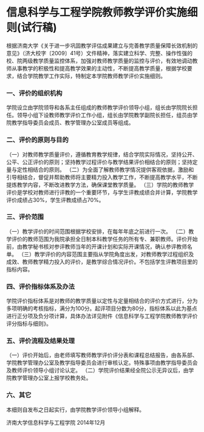 # 信息科学与工程学院教师教学评价实施细则(试行稿)

根据济南大学《关于进一步巩固教学评估成果建立与完善教学质量保障长效机制的意见》（济大校字〔2009〕41号）文件精神，落实建立科学、完整、操作性强的校、院两级教学质量监控体系，加强对教师教学质量的监控与评价，有效地调动教师从事教学的积极性和提高教学效果的主动性，不断提高教学质量，根据学校要求，结合学院教学工作实际，特制定本学院教师教学评价实施细则。
### 一、评价的组织机构
学院设立由学院领导和各系主任组成的教师教学评价领导小组，组长由学院院长担任。领导小组下设教师教学评价工作小组，组长由学院教学副院长担任，组员由学院教学指导委员会成员、教学管理办公室成员等组成。
### 二、评价的原则与目的
（一）对教师教学质量评价，遵循教育教学规律，结合学院实际情况，坚持公开、公平、公正评价的原则；坚持教学过程评价与教学结果评价相结合的原则；坚持定量与定性相结合的原则。
（二）为全面了解教师教学情况提供客观依据，激励和引导相结合，督促并帮助教师将主要精力投入教学工作，不断提高教学水平，不断提炼教学内容，不断改进教学方法，确保课堂教学质量。
（三）学院的教师教学评价是学校对教师进行评教的一个重要环节，与学生评教成绩合并计算，学院教学评价成绩占30%，学生评教成绩占70%。
### 三、评价范围
（一）教学评价的时间范围根据学校安排，在每年年底之前进行一次。
（二）教学评价的教师范围为我院承担全日制本科教学任务的所有专、兼职教师。评价开始前，由教学秘书核对参评教师当年的开课计划和实际开课情况，确认参评教师名单。
（三）教学评价的内容范围主要指从学院角度出发，对教师教学过程组织及成效、教师教学精力投入的评价，是教学综合情况评价。不包括学生评教项目里的指标内容。
### 四、评价指标体系及办法
学院评价指标体系是对教师的教学质量以定性与定量相结合的评价方式进行，分为多项明确的考核指标，满分为100分。起评项目分数为80分，指标体系以此为基点进行正分项及负分项计算，具体办法详见附件《信息科学与工程学院教师教学评价评分指标与细则》。
### 五、评价流程及结果处理
（一）评价开始后，由老师填写教师教学评价评分表和课程总结报告，由各系部、学院教学管理办公室及教学指导委员会进行审核认定。特殊事项由教学指导委员会及教师评价领导小组讨论认定。
（二）学院评价结果经全院公示无异议后，由学院教学管理办公室上报学校教务处。
### 六、其它
本细则自发布之日起实行，由学院教学评价领导小组解释。

济南大学信息科学与工程学院
2014年12月